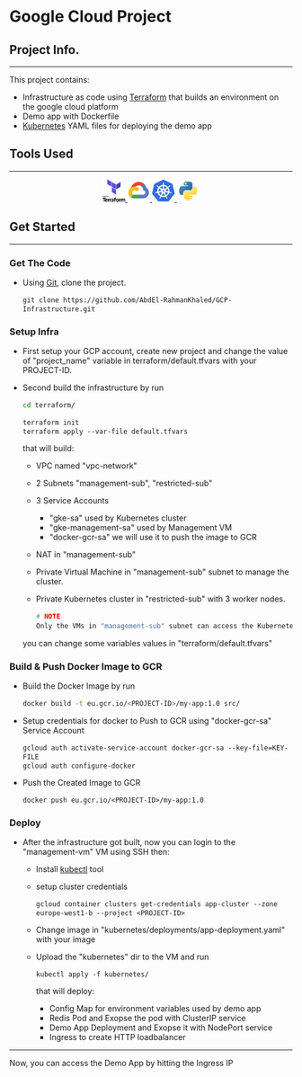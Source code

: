 # Google Cloud Project
## Project Info.

---
This project contains:
*  Infrastructure as code using [Terraform](https://www.terraform.io/) that builds an environment on the google cloud platform
* Demo app with Dockerfile
* [Kubernetes](https://kubernetes.io) YAML files for deploying the demo app

## Tools Used

---
<p align="center">
<a href="https://www.terraform.io/" target="_blank" rel="noreferrer"> <img src="https://raw.githubusercontent.com/AbdEl-RahmanKhaled/AbdEl-RahmanKhaled/main/icons/terraform/terraform-original-wordmark.svg" alt="terraform" width="40" height="40"/> </a> <a href="https://cloud.google.com" target="_blank" rel="noreferrer"> <img src="https://raw.githubusercontent.com/AbdEl-RahmanKhaled/AbdEl-RahmanKhaled/main/icons/googlecloud/googlecloud-original.svg" alt="gcp" width="40" height="40"/> </a> <a href="https://kubernetes.io" target="_blank" rel="noreferrer"> <img src="https://raw.githubusercontent.com/AbdEl-RahmanKhaled/AbdEl-RahmanKhaled/main/icons/kubernetes/kubernetes-icon.svg" alt="kubernetes" width="40" height="40"/> </a> <a href="https://www.python.org" target="_blank" rel="noreferrer"> <img src="https://raw.githubusercontent.com/AbdEl-RahmanKhaled/AbdEl-RahmanKhaled/main/icons/python/python-original.svg" alt="python" width="40" height="40"/> </a>
</p>

## Get Started

---
### Get The Code 
* Using [Git](https://git-scm.com/), clone the project.

    ```
    git clone https://github.com/AbdEl-RahmanKhaled/GCP-Infrastructure.git
    ```
### Setup Infra
* First setup your GCP account, create new project and change the value of "project_name" variable in terraform/default.tfvars with your PROJECT-ID.

* Second build the infrastructure by run

    ```bash
    cd terraform/
    ```

    ``` 
    terraform init
    terraform apply --var-file default.tfvars
    ```
    that will build:
    
    * VPC named "vpc-network"
    * 2 Subnets "management-sub", "restricted-sub"
    * 3 Service Accounts
        * "gke-sa" used by Kubernetes cluster
        * "gke-management-sa" used by Management VM 
        * "docker-gcr-sa" we will use it to push the image to GCR

    * NAT in "management-sub"
    * Private Virtual Machine in "management-sub" subnet to manage the cluster.
    * Private Kubernetes cluster in "restricted-sub" with 3 worker nodes.

        ```bash
        # NOTE
        Only the VMs in "management-sub" subnet can access the Kubernetes cluster.
        ```
    you can change some variables values in "terraform/default.tfvars"
    
### Build & Push Docker Image to GCR
* Build the Docker Image by run

    ```bash
    docker build -t eu.gcr.io/<PROJECT-ID>/my-app:1.0 src/
    ```
* Setup credentials for docker to Push to GCR using "docker-gcr-sa" Service Account

    ```
    gcloud auth activate-service-account docker-gcr-sa --key-file=KEY-FILE
    gcloud auth configure-docker
    ```
* Push the Created Image to GCR

    ```
    docker push eu.gcr.io/<PROJECT-ID>/my-app:1.0
    ```

### Deploy
* After the infrastructure got built, now you can login to the "management-vm" VM using SSH then:
    
    * Install [kubectl](https://kubernetes.io/docs/tasks/tools/install-kubectl-linux/) tool
    * setup cluster credentials
        ```
        gcloud container clusters get-credentials app-cluster --zone europe-west1-b --project <PROJECT-ID>
        ```
    * Change image in "kubernetes/deployments/app-deployment.yaml" with your image

    * Upload the "kubernetes" dir to the VM and run
    
        ```
        kubectl apply -f kubernetes/
        ```

        that will deploy:
        
        * Config Map for environment variables used by demo app
        * Redis Pod and Exopse the pod with ClusterIP service
        * Demo App Deployment and Exopse it with NodePort service
        * Ingress to create HTTP loadbalancer

---
Now, you can access the Demo App by hitting the Ingress IP 
  
